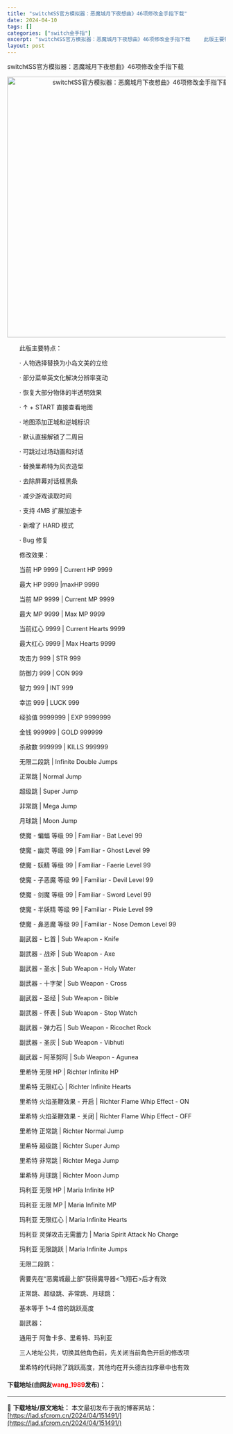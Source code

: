 ```yaml
---
title: "switch《SS官方模拟器：恶魔城月下夜想曲》46项修改金手指下载"
date: 2024-04-10
tags: []
categories: ["switch金手指"]
excerpt: "switch《SS官方模拟器：恶魔城月下夜想曲》46项修改金手指下载 　　此版主要特点： 　　&middot; 人物选择替换为小岛文美的立绘 　　&middot; 部分菜单英文化解决分辨率变动 　　&middot; 恢复大部分物体的半透明效果 　　&middot; &uarr; + START 直接&hellip;"
layout: post
---
```


 <p>switch《SS官方模拟器：恶魔城月下夜想曲》46项修改金手指下载</p> <p align="center"><img align="" border="0" src="https://lad.sfcrom.cn/wp-content/uploads/2024/04/20240410_6615e8d9ef0fb.webp" width="600" alt="switch《SS官方模拟器：恶魔城月下夜想曲》46项修改金手指下载" /></p> <p>　　此版主要特点：</p> <p>　　&middot; 人物选择替换为小岛文美的立绘</p> <p>　　&middot; 部分菜单英文化解决分辨率变动</p> <p>　　&middot; 恢复大部分物体的半透明效果</p> <p>　　&middot; &uarr; + START 直接查看地图</p> <p>　　&middot; 地图添加正城和逆城标识</p> <p>　　&middot; 默认直接解锁了二周目</p> <p>　　&middot; 可跳过过场动画和对话</p> <p>　　&middot; 替换里希特为风衣造型</p> <p>　　&middot; 去除屏幕对话框黑条</p> <p>　　&middot; 减少游戏读取时间</p> <p>　　&middot; 支持 4MB 扩展加速卡</p> <p>　　&middot; 新增了 HARD 模式</p> <p>　　&middot; Bug 修复</p> <p>　　修改效果：</p> <p>　　当前 HP 9999 | Current HP 9999</p> <p>　　最大 HP 9999 |maxHP 9999</p> <p>　　当前 MP 9999 | Current MP 9999</p> <p>　　最大 MP 9999 | Max MP 9999</p> <p>　　当前红心 9999 | Current Hearts 9999</p> <p>　　最大红心 9999 | Max Hearts 9999</p> <p>　　攻击力 999 | STR 999</p> <p>　　防御力 999 | CON 999</p> <p>　　智力 999 | INT 999</p> <p>　　幸运 999 | LUCK 999</p> <p>　　经验值 9999999 | EXP 9999999</p> <p>　　金钱 999999 | GOLD 999999</p> <p>　　杀敌数 999999 | KILLS 999999</p> <p>　　无限二段跳 | Infinite Double Jumps</p> <p>　　正常跳 | Normal Jump</p> <p>　　超级跳 | Super Jump</p> <p>　　非常跳 | Mega Jump</p> <p>　　月球跳 | Moon Jump</p> <p>　　使魔 - 蝙蝠 等级 99 | Familiar - Bat Level 99</p> <p>　　使魔 - 幽灵 等级 99 | Familiar - Ghost Level 99</p> <p>　　使魔 - 妖精 等级 99 | Familiar - Faerie Level 99</p> <p>　　使魔 - 子恶魔 等级 99 | Familiar - Devil Level 99</p> <p>　　使魔 - 剑魔 等级 99 | Familiar - Sword Level 99</p> <p>　　使魔 - 半妖精 等级 99 | Familiar - Pixie Level 99</p> <p>　　使魔 - 鼻恶魔 等级 99 | Familiar - Nose Demon Level 99</p> <p>　　副武器 - 匕首 | Sub Weapon - Knife</p> <p>　　副武器 - 战斧 | Sub Weapon - Axe</p> <p>　　副武器 - 圣水 | Sub Weapon - Holy Water</p> <p>　　副武器 - 十字架 | Sub Weapon - Cross</p> <p>　　副武器 - 圣经 | Sub Weapon - Bible</p> <p>　　副武器 - 怀表 | Sub Weapon - Stop Watch</p> <p>　　副武器 - 弹力石 | Sub Weapon - Ricochet Rock</p> <p>　　副武器 - 圣灰 | Sub Weapon - Vibhuti</p> <p>　　副武器 - 阿革努阿 | Sub Weapon - Agunea</p> <p>　　里希特 无限 HP | Richter Infinite HP</p> <p>　　里希特 无限红心 | Richter Infinite Hearts</p> <p>　　里希特 火焰圣鞭效果 - 开启 | Richter Flame Whip Effect - ON</p> <p>　　里希特 火焰圣鞭效果 - 关闭 | Richter Flame Whip Effect - OFF</p> <p>　　里希特 正常跳 | Richter Normal Jump</p> <p>　　里希特 超级跳 | Richter Super Jump</p> <p>　　里希特 非常跳 | Richter Mega Jump</p> <p>　　里希特 月球跳 | Richter Moon Jump</p> <p>　　玛利亚 无限 HP | Maria Infinite HP</p> <p>　　玛利亚 无限 MP | Maria Infinite MP</p> <p>　　玛利亚 无限红心 | Maria Infinite Hearts</p> <p>　　玛利亚 灵弹攻击无需蓄力 | Maria Spirit Attack No Charge</p> <p>　　玛利亚 无限跳跃 | Maria Infinite Jumps</p> <p>　　无限二段跳：</p> <p>　　需要先在&ldquo;恶魔城最上部&rdquo;获得魔导器&lt;飞翔石&gt;后才有效</p> <p>　　正常跳、超级跳、非常跳、月球跳：</p> <p>　　基本等于 1~4 倍的跳跃高度</p> <p>　　副武器：</p> <p>　　通用于 阿鲁卡多、里希特、玛利亚</p> <p>　　三人地址公共，切换其他角色前，先关闭当前角色开启的修改项</p> <p>　　里希特的代码除了跳跃高度，其他均在开头德古拉序章中也有效</p> <p><h4>下载地址(由网友<font color="red">wang_1989</font>发布)：</h4></p> 

---
📖 **下载地址/原文地址：** 本文最初发布于我的博客网站：[https://lad.sfcrom.cn/2024/04/151491/](https://lad.sfcrom.cn/2024/04/151491/)

